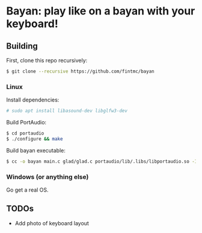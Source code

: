 # Bayan: play like on a bayan with your keyboard!

## Building

First, clone this repo recursively:
```sh
$ git clone --recursive https://github.com/fintmc/bayan
```

### Linux

Install dependencies:
```sh
# sudo apt install libasound-dev libglfw3-dev
```

Build PortAudio:
```sh
$ cd portaudio
$ ./configure && make
```

Build bayan executable:
```sh
$ cc -o bayan main.c glad/glad.c portaudio/lib/.libs/libportaudio.so -I./portaudio/include/ -lm -lrt -lasound -lGL -lglfw3
```

### Windows (or anything else)
Go get a real OS.

## TODOs
- Add photo of keyboard layout
